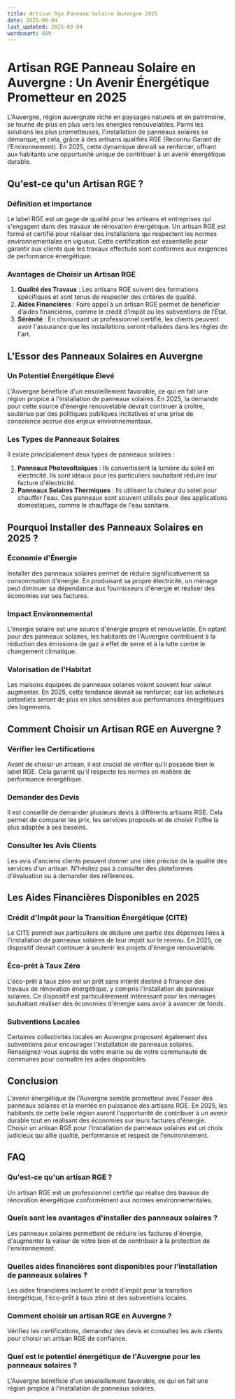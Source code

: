 ```yaml
---
title: Artisan Rge Panneau Solaire Auvergne 2025
date: 2025-08-04
last_updated: 2025-08-04
wordcount: 889
---
```


# Artisan RGE Panneau Solaire en Auvergne : Un Avenir Énergétique Prometteur en 2025

L'Auvergne, région auvergnate riche en paysages naturels et en patrimoine, se tourne de plus en plus vers les énergies renouvelables. Parmi les solutions les plus prometteuses, l'installation de panneaux solaires se démarque, et cela, grâce à des artisans qualifiés RGE (Reconnu Garant de l’Environnement). En 2025, cette dynamique devrait se renforcer, offrant aux habitants une opportunité unique de contribuer à un avenir énergétique durable.

## Qu'est-ce qu'un Artisan RGE ?

### Définition et Importance

Le label RGE est un gage de qualité pour les artisans et entreprises qui s'engagent dans des travaux de rénovation énergétique. Un artisan RGE est formé et certifié pour réaliser des installations qui respectent les normes environnementales en vigueur. Cette certification est essentielle pour garantir aux clients que les travaux effectués sont conformes aux exigences de performance énergétique.

### Avantages de Choisir un Artisan RGE

1. **Qualité des Travaux** : Les artisans RGE suivent des formations spécifiques et sont tenus de respecter des critères de qualité.
2. **Aides Financières** : Faire appel à un artisan RGE permet de bénéficier d’aides financières, comme le crédit d’impôt ou les subventions de l’État.
3. **Sérénité** : En choisissant un professionnel certifié, les clients peuvent avoir l'assurance que les installations seront réalisées dans les règles de l'art.

## L'Essor des Panneaux Solaires en Auvergne

### Un Potentiel Énergétique Élevé

L'Auvergne bénéficie d'un ensoleillement favorable, ce qui en fait une région propice à l'installation de panneaux solaires. En 2025, la demande pour cette source d'énergie renouvelable devrait continuer à croître, soutenue par des politiques publiques incitatives et une prise de conscience accrue des enjeux environnementaux.

### Les Types de Panneaux Solaires

Il existe principalement deux types de panneaux solaires :

1. **Panneaux Photovoltaïques** : Ils convertissent la lumière du soleil en électricité. Ils sont idéaux pour les particuliers souhaitant réduire leur facture d'électricité.
2. **Panneaux Solaires Thermiques** : Ils utilisent la chaleur du soleil pour chauffer l'eau. Ces panneaux sont souvent utilisés pour des applications domestiques, comme le chauffage de l'eau sanitaire.

## Pourquoi Installer des Panneaux Solaires en 2025 ?

### Économie d'Énergie

Installer des panneaux solaires permet de réduire significativement sa consommation d'énergie. En produisant sa propre électricité, un ménage peut diminuer sa dépendance aux fournisseurs d'énergie et réaliser des économies sur ses factures.

### Impact Environnemental

L'énergie solaire est une source d'énergie propre et renouvelable. En optant pour des panneaux solaires, les habitants de l'Auvergne contribuent à la réduction des émissions de gaz à effet de serre et à la lutte contre le changement climatique.

### Valorisation de l'Habitat

Les maisons équipées de panneaux solaires voient souvent leur valeur augmenter. En 2025, cette tendance devrait se renforcer, car les acheteurs potentiels seront de plus en plus sensibles aux performances énergétiques des logements.

## Comment Choisir un Artisan RGE en Auvergne ?

### Vérifier les Certifications

Avant de choisir un artisan, il est crucial de vérifier qu'il possède bien le label RGE. Cela garantit qu'il respecte les normes en matière de performance énergétique.

### Demander des Devis

Il est conseillé de demander plusieurs devis à différents artisans RGE. Cela permet de comparer les prix, les services proposés et de choisir l'offre la plus adaptée à ses besoins.

### Consulter les Avis Clients

Les avis d'anciens clients peuvent donner une idée précise de la qualité des services d'un artisan. N'hésitez pas à consulter des plateformes d'évaluation ou à demander des références.

## Les Aides Financières Disponibles en 2025

### Crédit d'Impôt pour la Transition Énergétique (CITE)

Le CITE permet aux particuliers de déduire une partie des dépenses liées à l'installation de panneaux solaires de leur impôt sur le revenu. En 2025, ce dispositif devrait continuer à soutenir les projets d'énergie renouvelable.

### Éco-prêt à Taux Zéro

L'éco-prêt à taux zéro est un prêt sans intérêt destiné à financer des travaux de rénovation énergétique, y compris l'installation de panneaux solaires. Ce dispositif est particulièrement intéressant pour les ménages souhaitant réaliser des économies d'énergie sans avoir à avancer de fonds.

### Subventions Locales

Certaines collectivités locales en Auvergne proposent également des subventions pour encourager l'installation de panneaux solaires. Renseignez-vous auprès de votre mairie ou de votre communauté de communes pour connaître les aides disponibles.

## Conclusion

L'avenir énergétique de l'Auvergne semble prometteur avec l'essor des panneaux solaires et la montée en puissance des artisans RGE. En 2025, les habitants de cette belle région auront l'opportunité de contribuer à un avenir durable tout en réalisant des économies sur leurs factures d'énergie. Choisir un artisan RGE pour l'installation de panneaux solaires est un choix judicieux qui allie qualité, performance et respect de l'environnement.

## FAQ

### Qu'est-ce qu'un artisan RGE ?

Un artisan RGE est un professionnel certifié qui réalise des travaux de rénovation énergétique conformément aux normes environnementales.

### Quels sont les avantages d'installer des panneaux solaires ?

Les panneaux solaires permettent de réduire les factures d'énergie, d'augmenter la valeur de votre bien et de contribuer à la protection de l'environnement.

### Quelles aides financières sont disponibles pour l'installation de panneaux solaires ?

Les aides financières incluent le crédit d'impôt pour la transition énergétique, l'éco-prêt à taux zéro et des subventions locales.

### Comment choisir un artisan RGE en Auvergne ?

Vérifiez les certifications, demandez des devis et consultez les avis clients pour choisir un artisan RGE de confiance.

### Quel est le potentiel énergétique de l'Auvergne pour les panneaux solaires ?

L'Auvergne bénéficie d'un ensoleillement favorable, ce qui en fait une région propice à l'installation de panneaux solaires.
